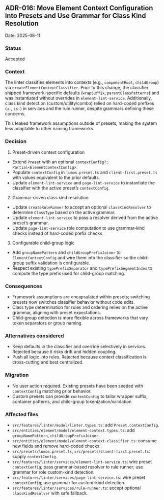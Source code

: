 ## ADR-016: Move Element Context Configuration into Presets and Use Grammar for Class Kind Resolution

Date: 2025-08-11

### Status

Accepted

### Context

The linter classifies elements into contexts (e.g., `componentRoot`, `childGroup`) via `createElementContextClassifier`. Prior to this change, the classifier shipped framework-specific defaults (`wrapSuffix`, `parentClassPatterns`) and was instantiated without overrides in `element-lint-service`. Additionally, class kind detection (custom/utility/combo) relied on hard-coded prefixes (`u-`, `is-`) in services and the rule runner, despite grammars defining these concerns.

This leaked framework assumptions outside of presets, making the system less adaptable to other naming frameworks.

### Decision

1. Preset-driven context configuration

- Extend `Preset` with an optional `contextConfig?: Partial<ElementContextConfig>`.
- Populate `contextConfig` in `lumos.preset.ts` and `client-first.preset.ts` with values equivalent to the prior defaults.
- Update `element-lint-service` and `page-lint-service` to instantiate the classifier with the active preset’s `contextConfig`.

2. Grammar-driven class kind resolution

- Update `createRuleRunner` to accept an optional `classKindResolver` to determine `ClassType` based on the active grammar.
- Update `element-lint-service` to pass a resolver derived from the active preset’s grammar.
- Update `page-lint-service` role computation to use grammar-kind checks instead of hard-coded prefix checks.

3. Configurable child-group logic

- Add `groupNamePattern` and `childGroupPrefixJoiner` to `ElementContextConfig` and wire them into the classifier so the child-group suffix validation is configurable.
- Respect existing `typePrefixSeparator` and `typePrefixSegmentIndex` to compute the type prefix used for child-group matching.

### Consequences

- Framework assumptions are encapsulated within presets; switching presets now switches classifier behavior without code edits.
- Class type determination for rules and ordering relies on the active grammar, aligning with preset expectations.
- Child-group detection is more flexible across frameworks that vary token separators or group naming.

### Alternatives considered

- Keep defaults in the classifier and override selectively in services. Rejected because it risks drift and hidden coupling.
- Push all logic into rules. Rejected because context classification is cross-cutting and best centralized.

### Migration

- No user action required. Existing presets have been seeded with `contextConfig` matching prior behavior.
- Custom presets can provide `contextConfig` to tailor wrapper suffix, container patterns, and child-group tokenization/validation.

### Affected files

- `src/features/linter/model/linter.types.ts`: add `Preset.contextConfig`.
- `src/entities/element/model/element-context.types.ts`: add `groupNamePattern`, `childGroupPrefixJoiner`.
- `src/entities/element/model/element-context-classifier.ts`: consume new fields and remove hard-coded checks.
- `src/presets/lumos.preset.ts`, `src/presets/client-first.preset.ts`: supply `contextConfig`.
- `src/features/linter/services/element-lint-service.ts`: wire preset `contextConfig`; pass grammar-based resolver to rule runner; use grammar for role custom-kind detection.
- `src/features/linter/services/page-lint-service.ts`: wire preset `contextConfig`; use grammar for custom-kind detection.
- `src/features/linter/services/rule-runner.ts`: accept optional `classKindResolver` with safe fallback.
